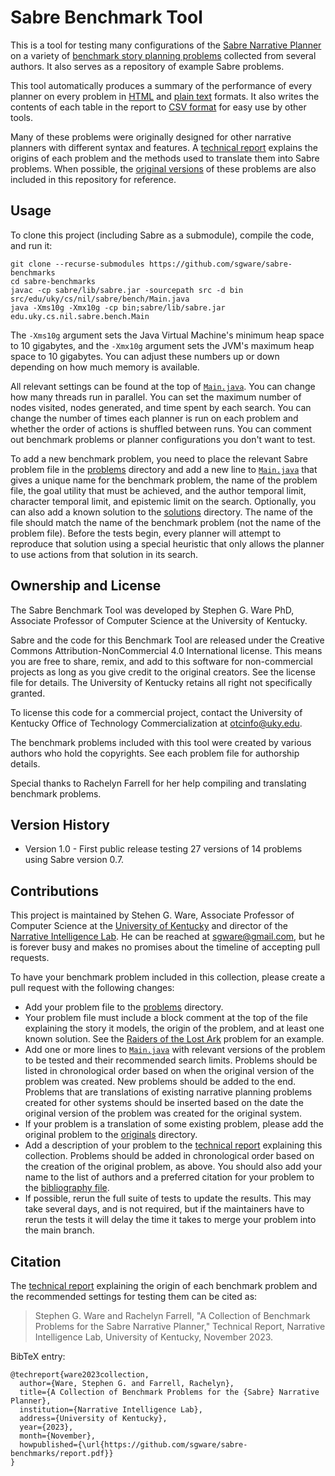 # Sabre Benchmark Tool

This is a tool for testing many configurations of the
[Sabre Narrative Planner](https://github.com/sgware/sabre) on a variety of
[benchmark story planning problems](problems) collected from several authors. It
also serves as a repository of example Sabre problems.

This tool automatically produces a summary of the performance of every planner
on every problem in [HTML](results.html) and [plain text](results.txt) formats.
It also writes the contents of each table in the report to [CSV format](results)
for easy use by other tools.

Many of these problems were originally designed for other narrative planners
with different syntax and features. A [technical report](report.pdf) explains
the origins of each problem and the methods used to translate them into Sabre
problems. When possible, the [original versions](originals) of these problems
are also included in this repository for reference.

## Usage

To clone this project (including Sabre as a submodule), compile the code, and
run it:

```
git clone --recurse-submodules https://github.com/sgware/sabre-benchmarks
cd sabre-benchmarks
javac -cp sabre/lib/sabre.jar -sourcepath src -d bin src/edu/uky/cs/nil/sabre/bench/Main.java
java -Xms10g -Xmx10g -cp bin;sabre/lib/sabre.jar edu.uky.cs.nil.sabre.bench.Main
```

The `-Xms10g` argument sets the Java Virtual Machine's minimum heap space to 10
gigabytes, and the `-Xmx10g` argument sets the JVM's maximum heap space to 10
gigabytes. You can adjust these numbers up or down depending on how much memory
is available.

All relevant settings can be found at the top of
[`Main.java`](src/edu/uky/cs/nil/sabre/bench/Main.java). You can change how many
threads run in parallel. You can set the maximum number of nodes visited, nodes
generated, and time spent by each search. You can change the number of times
each planner is run on each problem and whether the order of actions is shuffled
between runs. You can comment out benchmark problems or planner configurations
you don't want to test.

To add a new benchmark problem, you need to place the relevant Sabre problem
file in the [problems](problems) directory and add a new line to
[`Main.java`](src/edu/uky/cs/nil/sabre/bench/Main.java) that gives a unique name
for the benchmark problem, the name of the problem file, the goal utility that
must be achieved, and the author temporal limit, character temporal limit, and
epistemic limit on the search. Optionally, you can also add a known solution to
the [solutions](solutions) directory. The name of the file should match the name
of the benchmark problem (not the name of the problem file). Before the tests
begin, every planner will attempt to reproduce that solution using a special
heuristic that only allows the planner to use actions from that solution in its
search.

## Ownership and License

The Sabre Benchmark Tool was developed by Stephen G. Ware PhD, Associate
Professor of Computer Science at the University of Kentucky.

Sabre and the code for this Benchmark Tool are released under the Creative
Commons Attribution-NonCommercial 4.0 International license. This means you are
free to share, remix, and add to this software for non-commercial projects as
long as you give credit to the original creators. See the license file for
details. The University of Kentucky retains all right not specifically granted.

To license this code for a commercial project, contact the University of
Kentucky Office of Technology Commercialization at <otcinfo@uky.edu>.

The benchmark problems included with this tool were created by various authors
who hold the copyrights. See each problem file for authorship details.

Special thanks to Rachelyn Farrell for her help compiling and translating
benchmark problems.

## Version History

- Version 1.0 - First public release testing 27 versions of 14 problems using
  Sabre version 0.7.

## Contributions

This project is maintained by Stehen G. Ware, Associate Professor of Computer
Science at the [University of Kentucky](http://uky.edu) and director of the
[Narrative Intelligence Lab](http://cs.uky.edu/~sgware). He can be reached at
sgware@gmail.com, but he is forever busy and makes no promises about the
timeline of accepting pull requests.

To have your benchmark problem included in this collection, please create a pull
request with the following changes:
- Add your problem file to the [problems](problems) directory.
- Your problem file must include a block comment at the top of the file
  explaining the story it models, the origin of the problem, and at least one
  known solution. See the [Raiders of the Lost Ark](problems/raiders.txt)
  problem for an example.
- Add one or more lines to
  [`Main.java`](src/edu/uky/cs/nil/sabre/bench/Main.java) with relevant versions
  of the problem to be tested and their recommended search limits. Problems
  should be listed in chronological order based on when the original version of
  the problem was created. New problems should be added to the end. Problems
  that are translations of existing narrative planning problems created for
  other systems should be inserted based on the date the original version of the
  problem was created for the original system.
- If your problem is a translation of some existing problem, please add the
  original problem to the [originals](originals) directory.
- Add a description of your problem to the [technical report](report/report.tex)
  explaining this collection. Problems should be added in chronological order
  based on the creation of the original problem, as above. You should also add
  your name to the list of authors and a preferred citation for your problem to
  the [bibliography file](report/bibliography.bib).
- If possible, rerun the full suite of tests to update the results. This may take
  several days, and is not required, but if the maintainers have to rerun the
  tests it will delay the time it takes to merge your problem into the main
  branch.

## Citation

The [technical report](report.pdf) explaining the origin of each benchmark
problem and the recommended settings for testing them can be cited as:

> Stephen G. Ware and Rachelyn Farrell, "A Collection of Benchmark Problems for
> the Sabre Narrative Planner," Technical Report, Narrative Intelligence Lab,
> University of Kentucky, November 2023.

BibTeX entry:

```
@techreport{ware2023collection,
  author={Ware, Stephen G. and Farrell, Rachelyn},
  title={A Collection of Benchmark Problems for the {Sabre} Narrative Planner},
  institution={Narrative Intelligence Lab},
  address={University of Kentucky},
  year={2023},
  month={November},
  howpublished={\url{https://github.com/sgware/sabre-benchmarks/report.pdf}}
}
```